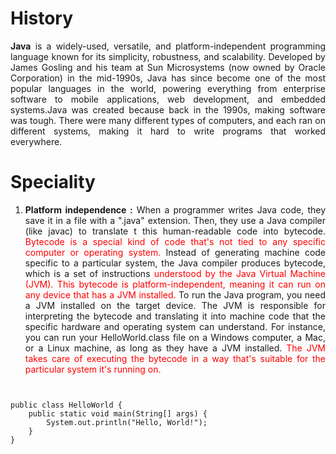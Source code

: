 <div style="text-align:justify;">



# History

**Java** is a widely-used, versatile, and
platform-independent programming language known for its
simplicity, robustness, and scalability. Developed by James
Gosling and his team at Sun Microsystems (now owned by Oracle
Corporation) in the mid-1990s, Java has since become one of
the most popular languages in the world, powering everything
from enterprise software to mobile applications, web
development, and embedded systems.Java was created because
back in the 1990s, making software was tough. There were
many different types of computers, and each ran on different
systems, making it hard to write programs that worked
everywhere.

# Speciality

1. **Platform independence :** When a programmer writes Java
   code, they save it in a file with a ".java" extension.
   Then, they use a Java compiler (like javac) to translate t
   this human-readable code into bytecode.
   <span style="color:red;"> Bytecode is a special kind of code that's not
   tied to any specific computer or operating system.</span>
   Instead of generating machine code specific to a
   particular system, the Java compiler produces bytecode, which is a set of instructions    <span style="color:red;">understood by the
   Java Virtual Machine (JVM). This bytecode is platform-independent, meaning it can run on any device that has a
   JVM installed. </span>   To run the Java program, you need a JVM installed on the target device. The JVM is responsible for
   interpreting the bytecode and translating it into machine code that the specific hardware and operating system can
   understand. For instance, you can run your HelloWorld.class file on a Windows computer, a Mac, or a Linux machine,
   as long as they have a JVM installed.    <span style="color:red;"> The JVM takes care of executing the bytecode in a
   way that's suitable for the
   particular system it's running on. </span>

<pre>
<code>

public class HelloWorld {
    public static void main(String[] args) {
        System.out.println("Hello, World!");
    }
}

</code>
</pre>


</div>
